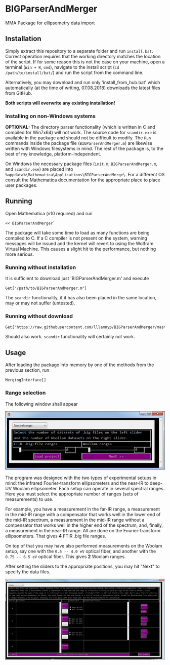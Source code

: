 # BIGParserAndMerger

MMA Package for ellipsometry data import

## Installation

Simply extract this repository to a separate folder and run `install.bat`. Correct operation requires that the working directory matches the location of the script. If for some reason this is not the case on your machine, open a terminal (`Win + R`, `cmd`), navigate to the install script (`cd /path/to/install/bat/`) and run the script from the command line.

Alternatively, you may download and run only 'install_from_hub.bat' which automatically (at the time of writing, 07.08.2018) downloads the latest files from GitHub.

**Both scripts will overwrite any existing installation!**

### Installing on non-Windows systems

**OPTIONAL:** The directory parser functionality (which is written in C and compiled for Win7x64) will not work. The source code for `scandir.exe` is available in the package and should not be difficult to modify. The `Run` commands inside the package file (`BIGParserAndMerger.m`) are likewise written with Windows filesystems in mind. The rest of the package is, to the best of my knowledge, platform-independent.

On Windows the necessary package files (`init.m`, `BIGParserAndMerger.m`, and `scandir.exe`) are placed into `%appdata%\Mathematica\Applications\BIGParserAndMerge\`. For a different OS consult the Mathematica documentation for the appropriate place to place user packages.

## Running

Open Mathematica (v10 required) and run

    << BIGParserAndMerger`
    
The package will take some time to load as many functions are being compiled to C. If a C compiler is not present on the system, warning messages will be issued and the kernel will revert to using the Wolfram Virtual Machine. This causes a slight hit to the performance, but nothing more serious.

### Running without installation

It is sufficient to download just 'BIGParserAndMerger.m' and execute

    Get["/path/to/BIGParserAndMerger.m"]
    
The `scandir` functionality, if it has also been placed in the same location, may or may not suffer (untested).

### Running without download

    Get["https://raw.githubusercontent.com/lllamnyp/BIGParserAndMerger/master/BIGParserAndMerger.m"]
    
Should also work. `scandir` functionality will certainly not work.

## Usage

After loading the package into memory by one of the methods from the previous section, run

    MergingInterface[]

### Range selection

The following window shall appear

![Range selection](https://github.com/lllamnyp/BIGParserAndMerger/raw/master/img/range_select.png)

The program was designed with the two types of experimental setups in mind: the infrared Fourier-transform ellipsometers and the near-IR to deep-UV Woolam ellipsometer. Each setup can operate in several spectral ranges. Here you must select the appropriate number of ranges (sets of measurements) to use.

For example, you have a measurement in the far-IR range, a measurement in the mid-IR range with a compensator that works well in the lower end of the mid-IR spectrum, a measurement in the mid-IR range without a compensator that works well in the higher end of the spectrum, and, finally, a measurement in the near-IR range. All are done on the Fourier-transform ellipsometers. That gives **4** FTIR .big file ranges.

On top of that you may have also performed measurements on the Woolam setup, say one with the `0.5 -- 4.0 eV` optical fiber, and another with the `0.75 -- 6.5 eV` optical fiber. This gives **2** Woolam ranges.

After setting the sliders to the appropriate positions, you may hit "Next" to specify the data files.

![File selection](https://github.com/lllamnyp/BIGParserAndMerger/raw/master/img/file_select.png)
